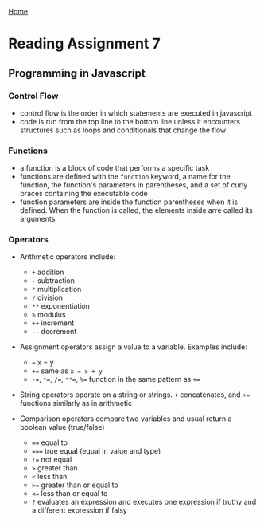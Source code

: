 [Home](../README.md)

# Reading Assignment 7

## Programming in Javascript

### Control Flow

- control flow is the order in which statements are executed in javascript
- code is run from the top line to the bottom line unless it encounters structures such as loops and conditionals that change the flow

### Functions

- a function is a block of code that performs a specific task
- functions are defined with the `function` keyword, a name for the function, the function's parameters in parentheses, and a set of curly braces containing the executable code
- function parameters are inside the function parentheses when it is defined. When the function is called, the elements inside arre called its arguments

### Operators

- Arithmetic operators include:
    - `+` addition
    - `-` subtraction
    - `*` multiplication
    - `/` division
    - `**` exponentiation
    - `%` modulus
    - `++` increment
    - `--` decrement

- Assignment operators assign a value to a variable. Examples include:
    - `=` x = y
    - `+=` same as `x = x + y`
    - `-=`, `*=`, `/=`, `**=`, `%=` function in the same pattern as `+=`

- String operators operate on a string or strings. `+` concatenates, and `+=` functions similarly as in arithmetic

- Comparison operators compare two variables and usual return a boolean value (true/false)
    - `==` equal to
    - `===` true equal (equal in value and type)
    - `!=` not equal
    - `>` greater than
    - `<` less than
    - `>=` greater than or equal to
    - `<=` less than or equal to
    - `?` evaluates an expression and executes one expression if truthy and a different expression if falsy
